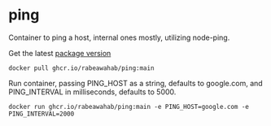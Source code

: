 # ping
Container to ping a host, internal ones mostly, utilizing node-ping.

Get the latest [package version](https://github.com/RabeaWahab/ping/pkgs/container/ping)
```
docker pull ghcr.io/rabeawahab/ping:main
```

Run container, passing PING_HOST as a string, defaults to google.com, and PING_INTERVAL in milliseconds, defaults to 5000.
```
docker run ghcr.io/rabeawahab/ping:main -e PING_HOST=google.com -e PING_INTERVAL=2000
```
